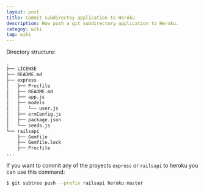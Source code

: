 ```yaml
---
layout: post
title: Commit subdirectoy application to Heroku
description: How push a git subdirectory application to Heroku.
categoy: wiki
tag: wiki
---
```


Directory structure:

```bash
.
├── LICENSE
├── README.md
├── express
│   ├── Procfile
│   ├── README.md
│   ├── app.js
│   ├── models
│   │   └── user.js
│   ├── ormConfig.js
│   ├── package.json
│   └── seeds.js
└── railsapi
    ├── Gemfile
    ├── Gemfile.lock
    ├── Procfile
...
```

If you want to commit any of the proyects `express` or `railsapi` to heroku you
can use this command:

```bash
$ git subtree push --prefix railsapi heroku master
```

